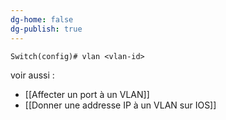 ```yaml
---
dg-home: false
dg-publish: true
---
```



```
Switch(config)# vlan <vlan-id>
```

voir aussi : 
- [[Affecter un port à un VLAN]]
- [[Donner une addresse IP à un VLAN sur IOS]]
